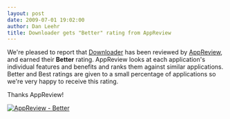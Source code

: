 ```yaml
---
layout: post
date: 2009-07-01 19:02:00
author: Dan Leehr
title: Downloader gets "Better" rating from AppReview
---
```


We're pleased to report that [Downloader](/downloader) has been reviewed by [AppReview](http://appreview.com/applications/53112), and earned their **Better** rating.  AppReview looks at each application's individual features and benefits and ranks them against similar applications.  Better and Best ratings are given to a small percentage of applications so we're very happy to receive this rating.

Thanks AppReview!

<span class="inline inline-left">[![AppReview - Better](http://hammockdistrict.com/sites/default/files/images/AppReviewBetter.badge_.png "AppReview - Better")](http://appreview.com/applications/53112)</span>
